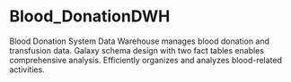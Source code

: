 # Blood_DonationDWH 
  Blood Donation System Data Warehouse manages blood donation and transfusion data. Galaxy schema design with two fact tables enables comprehensive analysis. Efficiently organizes and analyzes blood-related activities.

